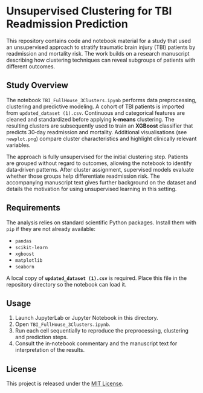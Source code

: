 # Unsupervised Clustering for TBI Readmission Prediction

This repository contains code and notebook material for a study that used an unsupervised approach to stratify traumatic brain injury (TBI) patients by readmission and mortality risk. The work builds on a research manuscript describing how clustering techniques can reveal subgroups of patients with different outcomes.

## Study Overview

The notebook `TBI_FullHouse_3Clusters.ipynb` performs data preprocessing, clustering and predictive modeling. A cohort of TBI patients is imported from `updated_dataset (1).csv`. Continuous and categorical features are cleaned and standardized before applying **k-means** clustering. The resulting clusters are subsequently used to train an **XGBoost** classifier that predicts 30‑day readmission and mortality. Additional visualisations (see `newplot.png`) compare cluster characteristics and highlight clinically relevant variables.

The approach is fully unsupervised for the initial clustering step. Patients are grouped without regard to outcomes, allowing the notebook to identify data‑driven patterns. After cluster assignment, supervised models evaluate whether those groups help differentiate readmission risk. The accompanying manuscript text gives further background on the dataset and details the motivation for using unsupervised learning in this setting.

## Requirements

The analysis relies on standard scientific Python packages. Install them with `pip` if they are not already available:

- `pandas`
- `scikit-learn`
- `xgboost`
- `matplotlib`
- `seaborn`

A local copy of **`updated_dataset (1).csv`** is required. Place this file in the repository directory so the notebook can load it.

## Usage

1. Launch JupyterLab or Jupyter Notebook in this directory.
2. Open `TBI_FullHouse_3Clusters.ipynb`.
3. Run each cell sequentially to reproduce the preprocessing, clustering and prediction steps.
4. Consult the in‑notebook commentary and the manuscript text for interpretation of the results.

## License

This project is released under the [MIT License](LICENSE).
